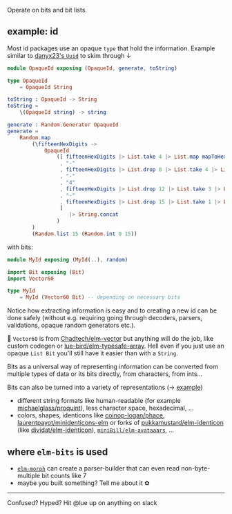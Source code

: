 Operate on bits and bit lists.

## example: id

Most id packages use an opaque `type` that hold the information.
Example similar to [danyx23's `Uuid`][danyx23/elm-uuid] to skim through ↓

```elm
module OpaqueId exposing (OpaqueId, generate, toString)

type OpaqueId
    = OpaqueId String

toString : OpaqueId -> String
toString =
    \(OpaqueId string) -> string

generate : Random.Generator OpaqueId
generate =
    Random.map
        (\fifteenHexDigits ->
            OpaqueId
                ([ fifteenHexDigits |> List.take 4 |> List.map mapToHex |> String.fromList
                 , "-"
                 , fifteenHexDigits |> List.drop 8 |> List.take 4 |> List.map mapToHex |> String.fromList
                 , "-"
                 , "4"
                 , fifteenHexDigits |> List.drop 12 |> List.take 3 |> List.map mapToHex |> String.fromList
                 , "-"
                 , fifteenHexDigits |> List.drop 15 |> List.take 1 |> List.map limitDigitRange8ToB |> List.map mapToHex |> String.fromList
                 ]
                    |> String.concat
                )
        )
        (Random.list 15 (Random.int 0 15))
```

with bits:

```elm
module MyId exposing (MyId(..), random)

import Bit exposing (Bit)
import Vector60

type MyId
    = MyId (Vector60 Bit) -- depending on necessary bits
```

Notice how extracting information is easy and to creating a new id can be done safely (without e.g. requiring going through decoders, parsers, validations, opaque random generators etc.).

🧩 `Vector60` is from [Chadtech/elm-vector](https://dark.elm.dmy.fr/packages/Chadtech/elm-vector/latest)
but anything will do the job, like custom codegen or [lue-bird/elm-typesafe-array](https://dark.elm.dmy.fr/packages/lue-bird/elm-typesafe-array/latest/).
Hell even if you just use an opaque `List Bit` you'll still have it easier than with a `String`.

Bits as a universal way of representing information can be
converted from multiple types of data or its bits directly, from characters, from ints...

Bits can also be turned into a variety of representations (→ [example](https://github.com/lue-bird/elm-bits/tree/master/example))

- different string formats like human-readable (for example [michaelglass/proquint](https://package.elm-lang.org/packages/michaelglass/proquint/latest/)), less character space, hexadecimal, ...
- colors, shapes, identicons like
[coinop-logan/phace](https://package.elm-lang.org/packages/coinop-logan/phace/latest/),
[laurentpayot/minidenticons-elm](https://package.elm-lang.org/packages/laurentpayot/minidenticons-elm/latest/)
or forks of [pukkamustard/elm-identicon](https://github.com/pukkamustard/elm-identicon)
(like [dividat/elm-identicon](https://package.elm-lang.org/packages/dividat/elm-identicon/latest/)),
[`miniBill/elm-avataaars`](https://dark.elm.dmy.fr/packages/miniBill/elm-avataaars/latest/),
...

## where `elm-bits` is used

- [`elm-morph`](https://package.elm-lang.org/packages/lue-bird/elm-morph/latest) can
  create a parser-builder that can even read non-byte-multiple bit counts like 7
- maybe you built something? Tell me about it ✿



----

Confused? Hyped? Hit @lue up on anything on slack

[danyx23/elm-uuid]: https://package.elm-lang.org/packages/danyx23/elm-uuid/latest/Uuid
